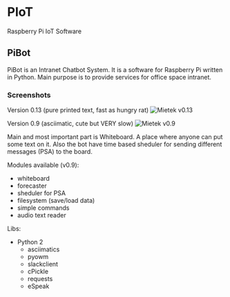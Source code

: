 # PIoT

Raspberry Pi IoT Software


## PiBot

PiBot is an Intranet Chatbot System. It is a software for Raspberry Pi written in Python. Main purpose is to provide services for office space intranet. 

### Screenshots

Version 0.13 (pure printed text, fast as hungry rat)
![Mietek v0.13](http://i.imgur.com/oQGqjA3.png)

Version 0.9 (asciimatic, cute but VERY slow)
![Mietek v0.9](http://i.imgur.com/0lY42R3.png)

Main and most important part is Whiteboard. A place where anyone can put some text on it. Also the bot have time based sheduler for sending different messages (PSA) to the board.

Modules available (v0.9):

- whiteboard
- forecaster
- sheduler for PSA
- filesystem (save/load data)
- simple commands
- audio text reader

Libs:

- Python 2
    - asciimatics
    - pyowm
    - slackclient
    - cPickle
    - requests
    - eSpeak
    


